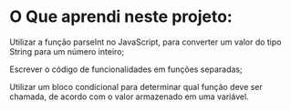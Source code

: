 <h1> O Que aprendi neste projeto: </h1>

Utilizar a função parseInt no JavaScript, para converter um valor do tipo String para um número inteiro;

Escrever o código de funcionalidades em funções separadas;

Utilizar um bloco condicional para determinar qual função deve ser chamada, de acordo com o valor armazenado em uma variável.
